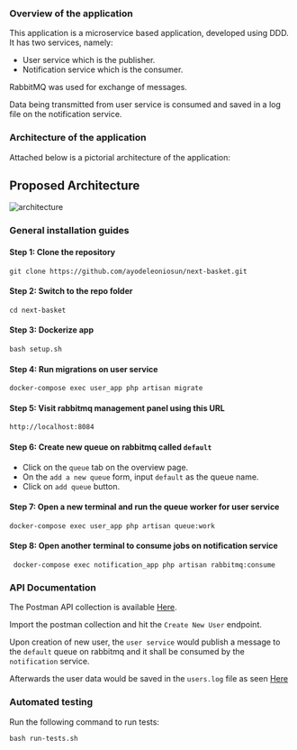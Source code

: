 ### Overview of the application
This application is a microservice based application, developed using DDD.
It has two services, namely:
- User service which is the publisher.
- Notification service which is the consumer.

RabbitMQ was used for exchange of messages.

Data being transmitted from user service is consumed and saved in a log file on the notification service.

### Architecture of the application

Attached below is a pictorial architecture of the application:

## Proposed Architecture

![architecture](microservice-architecture.png)

### General installation guides

#### Step 1: Clone the repository

```shell
git clone https://github.com/ayodeleoniosun/next-basket.git
```

#### Step 2: Switch to the repo folder

```shell
cd next-basket
```

#### Step 3: Dockerize app

```shell
bash setup.sh
```

#### Step 4: Run migrations on user service

```shell
docker-compose exec user_app php artisan migrate
```

#### Step 5: Visit rabbitmq management panel using this URL

```shell
http://localhost:8084
```

#### Step 6: Create new queue on rabbitmq called `default`
 - Click on the `queue` tab on the overview page.
 - On the `add a new queue` form, input `default` as the queue name.
 - Click on `add queue` button.


#### Step 7: Open a new terminal and run the queue worker for user service

```shell
docker-compose exec user_app php artisan queue:work
```

#### Step 8: Open another terminal to consume jobs on notification service

```shell
 docker-compose exec notification_app php artisan rabbitmq:consume
```

### API Documentation

The Postman API collection is available [Here](postman_collection.json). <br/>

Import the postman collection and hit the `Create New User` endpoint.

Upon creation of new user, the `user service` would publish a message to the `default` queue on rabbitmq and it shall 
be consumed by the `notification` service.

Afterwards the user data would be saved in the `users.log` file as seen [Here](src/notifications/storage/app/users.log)

### Automated testing
Run the following command to run tests:

```shell
bash run-tests.sh
```